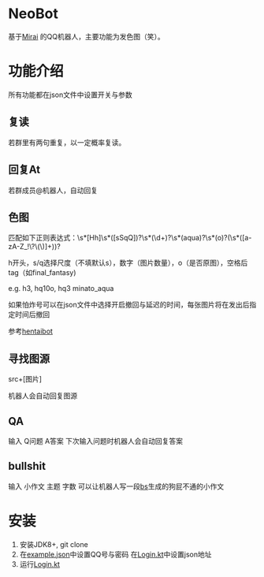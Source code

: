 # NeoBot
基于[Mirai](https://github.com/mamoe/mirai) 的QQ机器人，主要功能为发色图（笑）。

# 功能介绍
所有功能都在json文件中设置开关与参数
## 复读
若群里有两句重复，以一定概率复读。

## 回复At
若群成员@机器人，自动回复

## 色图
匹配如下正则表达式：\\s*[Hh]\\s*([sSqQ])?\\s*(\\d+)?\\s*(aqua)?\\s*(o)?(\\s*([a-zA-Z_!\\?\\(\\)]+))?

h开头，s/q选择尺度（不填默认s），数字（图片数量），o（是否原图），空格后tag（如final_fantasy)

e.g.   h3, hq10o, hq3 minato_aqua

如果怕炸号可以在json文件中选择开启撤回与延迟的时间，每张图片将在发出后指定时间后撤回

参考[hentaibot](https://github.com/lywbh/hentai-bot)

## 寻找图源
src+[图片]

机器人会自动回复图源

## QA
输入 Q问题 A答案 下次输入问题时机器人会自动回复答案

## bullshit
输入 小作文 主题 字数 可以让机器人写一段[bs](ttps://github.com/menzi11/BullshitGenerator)生成的狗屁不通的小作文

# 安装
1. 安装JDK8+, git clone
2. 在[example.json](./example.json)中设置QQ号与密码 在[Login.kt](./src/main/kotlin/Login.kt)中设置json地址
3. 运行[Login.kt](./src/main/kotlin/Login.kt)
